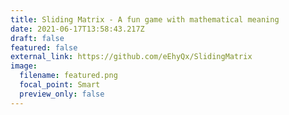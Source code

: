 ```yaml
---
title: Sliding Matrix - A fun game with mathematical meaning
date: 2021-06-17T13:58:43.217Z
draft: false
featured: false
external_link: https://github.com/eEhyQx/SlidingMatrix
image:
  filename: featured.png
  focal_point: Smart
  preview_only: false
---
```

